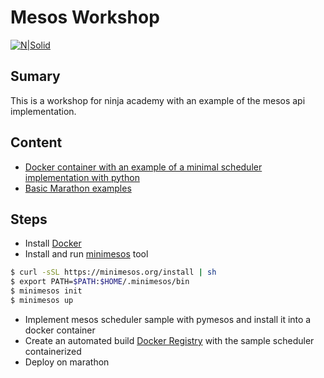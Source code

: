 # Mesos Workshop

[![N|Solid](http://www.datio.com/wp-content/uploads/2016/09/logo-1.png)](http://www.datio.com/)

## Sumary
This is a workshop for ninja academy with an example of the mesos api implementation. 

## Content

  - [Docker container with an example of a minimal scheduler implementation with python](https://github.com/cirobarradov/NinjaWorkshop/tree/master/MinimalScheduler)
  - [Basic Marathon examples](https://github.com/cirobarradov/NinjaWorkshop/tree/master/marathon)

## Steps
  - Install [Docker](https://docs.docker.com/engine/installation/)
  - Install and run [minimesos](http://minimesos.readthedocs.io/en/latest/) tool
```sh
$ curl -sSL https://minimesos.org/install | sh
$ export PATH=$PATH:$HOME/.minimesos/bin
$ minimesos init
$ minimesos up
```  
  - Implement mesos scheduler sample with pymesos and install it into a docker container
  - Create an automated build [Docker Registry](https://hub.docker.com/) with the sample scheduler containerized
  - Deploy on marathon
